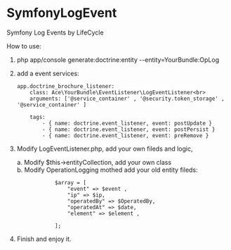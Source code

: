 # SymfonyLogEvent
Symfony Log Events by  LifeCycle

How to use:

1. php app/console generate:doctrine:entity --entity=YourBundle:OpLog

2. add a event services:
	```
	app.doctrine_brochure_listener:
		class: Ace\YourBundle\EventListener\LogEventListener<br>
		arguments: ['@service_container' , '@security.token_storage' , '@service_container' ]

		tags:
		    - { name: doctrine.event_listener, event: postUpdate }
		    - { name: doctrine.event_listener, event: postPersist }
		    - { name: doctrine.event_listener, event: preRemove }
	```

3. Modify LogEventListener.php, add your own fileds and logic,

	a. Modify $this->entityCollection, add your own class<br>
	b. Modify OperationLogging mothed add your old entity fileds:<br>
	```
			    $array = [
					"event" => $event ,
					"ip" => $ip,
					"operatedBy" => $OperatedBy,
					"operatedAt" => $date,
					"element" => $element ,

			    ];
	```

4. Finish and enjoy it.

